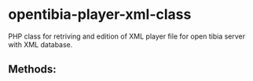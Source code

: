 # opentibia-player-xml-class
PHP class for retriving and edition of XML player file for open tibia server with XML database.

## Methods:

```php

